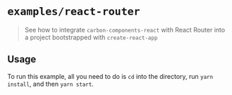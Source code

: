 # `examples/react-router`

> See how to integrate `carbon-components-react` with React Router into a
> project bootstrapped with `create-react-app`

## Usage

To run this example, all you need to do is `cd` into the directory, run
`yarn install`, and then `yarn start`.

